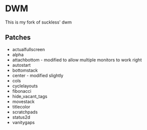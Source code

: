 # DWM
This is my fork of suckless' dwm

## Patches
* actualfullscreen
* alpha
* attachbottom - modified to allow multiple monitors to work right
* autostart
* bottomstack
* center - modified slightly
* cols
* cyclelayouts
* fibonacci
* hide_vacant_tags
* movestack
* titlecolor
* scratchpads
* status2d
* vanitygaps
